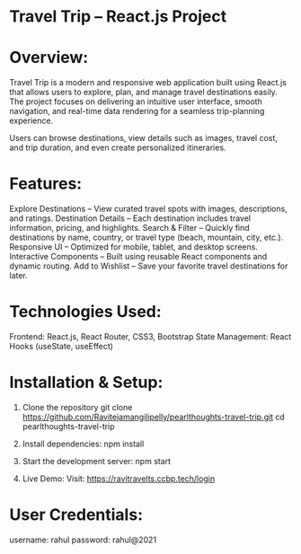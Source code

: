 # Travel Trip – React.js Project
# Overview:

Travel Trip is a modern and responsive web application built using React.js that allows users to explore, plan, and manage travel destinations easily. The project focuses on delivering an intuitive user interface, smooth navigation, and real-time data rendering for a seamless trip-planning experience.

Users can browse destinations, view details such as images, travel cost, and trip duration, and even create personalized itineraries.

# Features:

Explore Destinations – View curated travel spots with images, descriptions, and ratings.
Destination Details – Each destination includes travel information, pricing, and highlights.
Search & Filter – Quickly find destinations by name, country, or travel type (beach, mountain, city, etc.).
Responsive UI – Optimized for mobile, tablet, and desktop screens.
Interactive Components – Built using reusable React components and dynamic routing.
Add to Wishlist – Save your favorite travel destinations for later.

# Technologies Used:

Frontend: React.js, React Router, CSS3, Bootstrap
State Management: React Hooks (useState, useEffect)


# Installation & Setup:

1. Clone the repository
git clone https://github.com/Ravitejamangilipelly/pearlthoughts-travel-trip.git
 cd pearlthoughts-travel-trip

2. Install dependencies: 
npm install

3. Start the development server: 
npm start

4. Live Demo: 
Visit: https://ravitravelts.ccbp.tech/login

# User Credentials:
username: rahul
password: rahul@2021

